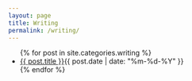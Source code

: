 ```yaml
---
layout: page
title: Writing
permalink: /writing/
---
```

<section class="posts">
<ul>
{% for post in site.categories.writing %}
<li><a href="{{ site.baseurl }}{{ post.url }}">{{ post.title }}</a><time datetime="{{ post.date | date_to_xmlschema }}">{{ post.date | date: "%m-%d-%Y" }}</time></li>
{% endfor %}
</ul>
</section>
